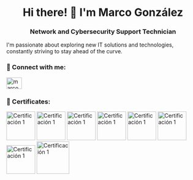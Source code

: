 <h1 align="center">Hi there! 👋 I'm Marco González</h1>
<h3 align="center">Network and Cybersecurity Support Technician</h3>

<p align="left">I'm passionate about exploring new IT solutions and technologies, constantly striving to stay ahead of the curve.</p>

<h3 align="left">🔗 Connect with me:</h3>
<p align="left">
  <a href="https://linkedin.com/in/marcogonzalezochoa" target="_blank"><img src="https://raw.githubusercontent.com/rahuldkjain/github-profile-readme-generator/master/src/images/icons/Social/linked-in-alt.svg" alt="marcogonzalezochoa" height="30" width="40" /></a>
</p>

<h3 align="left">📜 Certificates:</h3>
<p align="left">
  <img src="https://images.credly.com/images/53f37f83-04a1-4935-9b1e-21a99cc6e1b2/CyberOpsAssoc.png" alt="Certificación 1" height="75" />
  <img src="https://images.credly.com/images/daf36702-99d0-4ebb-9788-ba7ac797cc8e/twitter_thumb_201604_image.png" alt="Certificación 1" height="75" />
  <img src="https://images.credly.com/images/6713c2e4-0562-4a4f-ad1b-27a0069491d8/ITS-Badges_Networking_1200px.png" alt="Certificación 1" height="75" />
  <img src="https://images.credly.com/images/d05c40ff-0e15-4c1d-8c4f-6607e93eda24/ITS-Badges-Cybersecurity.png" alt="Certificación 1" height="75" />
  <img src="https://images.credly.com/images/fa85b446-fcbf-44c0-991f-064d37ae7a6f/ITS-Badges_Network-Security_1200px.png" alt="Certificación 1" height="75" />
  <img src="https://images.credly.com/images/cd50df53-14eb-427b-8cae-2f09d5b15b41/ITS-Badges_Device-Configure_1200px.png" alt="Certificación 1" height="75" />
  <img src="https://images.credly.com/images/2eebb247-4311-497a-bda0-487a5365648e/Technical_Support_Badge_1200x1200px.png" alt="Certificación 1" height="75" />
  <img src="https://images.credly.com/images/0bf0f2da-a699-4c82-82e2-56dcf1f2e1c7/image.png" alt="Certificación 1" height="85" />
